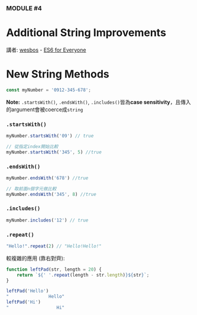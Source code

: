 ### MODULE #4
# Additional String Improvements
講者: [wesbos](https://github.com/wesbos) - [ES6 for Everyone](https://es6.io/)

# New String Methods
```javascript
const myNumber = '0912-345-678';
```

**Note:** `.startsWith()`, `.endsWith()`, `.includes()`皆為**case sensitivity**，且傳入的argument會被coerce成`string`

### `.startsWith()`
```javascript
myNumber.startsWith('09') // true

// 從指定index開始比較
myNumber.startsWith('345', 5) //true
```

### `.endsWith()`
```javascript
myNumber.endsWith('678') //true

// 取前面n個字元做比較
myNumber.endsWith('345', 8) //true
```

### `.includes()`
```javascript
myNumber.includes('12') // true
```

### `.repeat()`
```javascript
"Hello!".repeat(2) // "Hello!Hello!"
```

較複雜的應用 (靠右對齊):

```javascript
function leftPad(str, length = 20) {
    return `${' '.repeat(length - str.length)}${str}`;
}

leftPad('Hello')
"               Hello"
leftPad('Hi')
"                  Hi"
```
